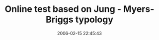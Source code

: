 ---
date: 2006-02-15 22:45:43
link:
  source: delicious
  source_url: https://del.icio.us/roytang
  text: Online test based on Jung - Myers-Briggs typology
  url: http://www.humanmetrics.com/cgi-win/JTypes2.asp
slug: online-test-based-on-jung-myers-briggs-typology
source: delicious
tags:
- tools
- psychology
- myers-briggs
title: Online test based on Jung - Myers-Briggs typology
---